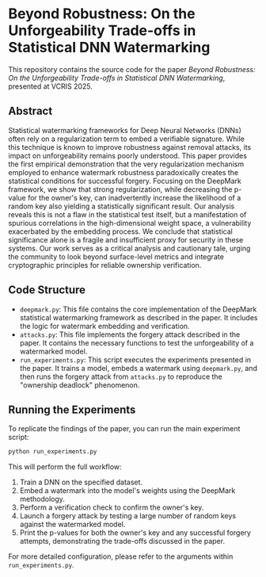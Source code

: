 # Beyond Robustness: On the Unforgeability Trade-offs in Statistical DNN Watermarking

This repository contains the source code for the paper *Beyond Robustness: On the Unforgeability Trade-offs in Statistical DNN Watermarking*, presented at VCRIS 2025.

## Abstract

Statistical watermarking frameworks for Deep Neural Networks (DNNs) often rely on a regularization term to embed a verifiable signature. While this technique is known to improve robustness against removal attacks, its impact on unforgeability remains poorly understood. This paper provides the first empirical demonstration that the very regularization mechanism employed to enhance watermark robustness paradoxically creates the statistical conditions for successful forgery. Focusing on the DeepMark framework, we show that strong regularization, while decreasing the p-value for the owner's key, can inadvertently increase the likelihood of a random key also yielding a statistically significant result. Our analysis reveals this is not a flaw in the statistical test itself, but a manifestation of spurious correlations in the high-dimensional weight space, a vulnerability exacerbated by the embedding process. We conclude that statistical significance alone is a fragile and insufficient proxy for security in these systems. Our work serves as a critical analysis and cautionary tale, urging the community to look beyond surface-level metrics and integrate cryptographic principles for reliable ownership verification.

## Code Structure

*   `deepmark.py`: This file contains the core implementation of the DeepMark statistical watermarking framework as described in the paper. It includes the logic for watermark embedding and verification.
*   `attacks.py`: This file implements the forgery attack described in the paper. It contains the necessary functions to test the unforgeability of a watermarked model.
*   `run_experiments.py`: This script executes the experiments presented in the paper. It trains a model, embeds a watermark using `deepmark.py`, and then runs the forgery attack from `attacks.py` to reproduce the "ownership deadlock" phenomenon.

## Running the Experiments

To replicate the findings of the paper, you can run the main experiment script:

```bash
python run_experiments.py
```

This will perform the full workflow:

1.  Train a DNN on the specified dataset.
2.  Embed a watermark into the model's weights using the DeepMark methodology.
3.  Perform a verification check to confirm the owner's key.
4.  Launch a forgery attack by testing a large number of random keys against the watermarked model.
5.  Print the p-values for both the owner's key and any successful forgery attempts, demonstrating the trade-offs discussed in the paper.

For more detailed configuration, please refer to the arguments within `run_experiments.py`.
